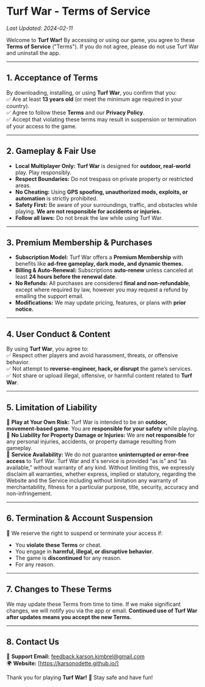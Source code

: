 # **Turf War - Terms of Service**  
_Last Updated: 2024-02-11_  

Welcome to **Turf War!** By accessing or using our game, you agree to these **Terms of Service** ("Terms"). If you do not agree, please do not use Turf War and uninstall the app.  

---

## **1. Acceptance of Terms**  
By downloading, installing, or using **Turf War**, you confirm that you:  
✅ Are at least **13 years old** (or meet the minimum age required in your country).  
✅ Agree to follow these **Terms** and our **Privacy Policy**.  
✅ Accept that violating these terms may result in suspension or termination of your access to the game.  

---

## **2. Gameplay & Fair Use**  
- **Local Multiplayer Only:** **Turf War** is designed for **outdoor, real-world** play. Play responsibly.  
- **Respect Boundaries:** Do not trespass on private property or restricted areas.  
- **No Cheating:** Using **GPS spoofing, unauthorized mods, exploits, or automation** is strictly prohibited.  
- **Safety First:** Be aware of your surroundings, traffic, and obstacles while playing. **We are not responsible for accidents or injuries.**
- **Follow all laws:** Do not break the law while using Turf War.  

---

## **3. Premium Membership & Purchases**  
- **Subscription Model:** Turf War offers a **Premium Membership** with benefits like **ad-free gameplay, dark mode, and dynamic themes.**  
- **Billing & Auto-Renewal:** Subscriptions **auto-renew** unless canceled at least **24 hours before the renewal date**.  
- **No Refunds:** All purchases are considered **final and non-refundable**, except where required by law, however you may request a refund by emailing the support email.  
- **Modifications:** We may update pricing, features, or plans with **prior notice.**  

---

## **4. User Conduct & Content**  
By using **Turf War**, you agree to:  
✅ Respect other players and avoid harassment, threats, or offensive behavior.  
✅ Not attempt to **reverse-engineer, hack, or disrupt** the game’s services.  
✅ Not share or upload illegal, offensive, or harmful content related to **Turf War**.  

---

## **5. Limitation of Liability**  
🚨 **Play at Your Own Risk:** Turf War is intended to be an **outdoor, movement-based game**. You are **responsible for your safety** while playing.  
📍 **No Liability for Property Damage or Injuries:** We are **not responsible** for any personal injuries, accidents, or property damage resulting from gameplay.  
🔧 **Service Availability:** We do not guarantee **uninterrupted or error-free access** to Turf War.  Turf War and it's service is provided “as is” and “as available,” without warranty of any kind. Without limiting this, we expressly disclaim all warranties, whether express, implied or statutory, regarding the Website and the Service including without limitation any warranty of merchantability, fitness for a particular purpose, title, security, accuracy and non-infringement.

---

## **6. Termination & Account Suspension**  
🚫 We reserve the right to suspend or terminate your access if:  
- You **violate these Terms** or cheat.  
- You engage in **harmful, illegal, or disruptive behavior**.  
- The game is **discontinued** for any reason.
- For any reason.

---

## **7. Changes to These Terms**  
We may update these Terms from time to time. If we make significant changes, we will notify you via the app or email. **Continued use of Turf War after updates means you accept the new Terms.**  

---

## **8. Contact Us**  
📧 **Support Email:** [feedback.karson.kimbrel@gmail.com](mailto:feedback.karson.kimbrel@gmail.com)  
🌍 **Website:** [https://karsonodette.github.io/]  

Thank you for playing **Turf War!** 🎉 Stay safe and have fun!  
